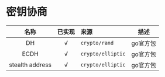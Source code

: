 # 密钥协商

|   名称    | 已实现 | 来源                                       | 描述                                                   |
| :-------: | :----: | :----------------------------------------- | ------------------------------------------------------ |
|  DH  |   √    | `crypto/rand`              | go官方包                                         |
|  ECDH  |   √    | `crypto/elliptic`              | go官方包                                           |
| stealth address  |   √    | `crypto/elliptic` | go官方包  |     